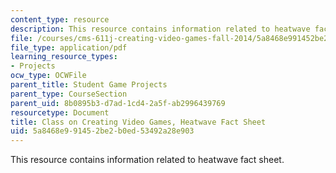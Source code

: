 ```yaml
---
content_type: resource
description: This resource contains information related to heatwave fact sheet.
file: /courses/cms-611j-creating-video-games-fall-2014/5a8468e991452be2b0ed53492a28e903_MITCMS_611JF14_HeatwavFact.pdf
file_type: application/pdf
learning_resource_types:
- Projects
ocw_type: OCWFile
parent_title: Student Game Projects
parent_type: CourseSection
parent_uid: 8b0895b3-d7ad-1cd4-2a5f-ab2996439769
resourcetype: Document
title: Class on Creating Video Games, Heatwave Fact Sheet
uid: 5a8468e9-9145-2be2-b0ed-53492a28e903
---
```

This resource contains information related to heatwave fact sheet.